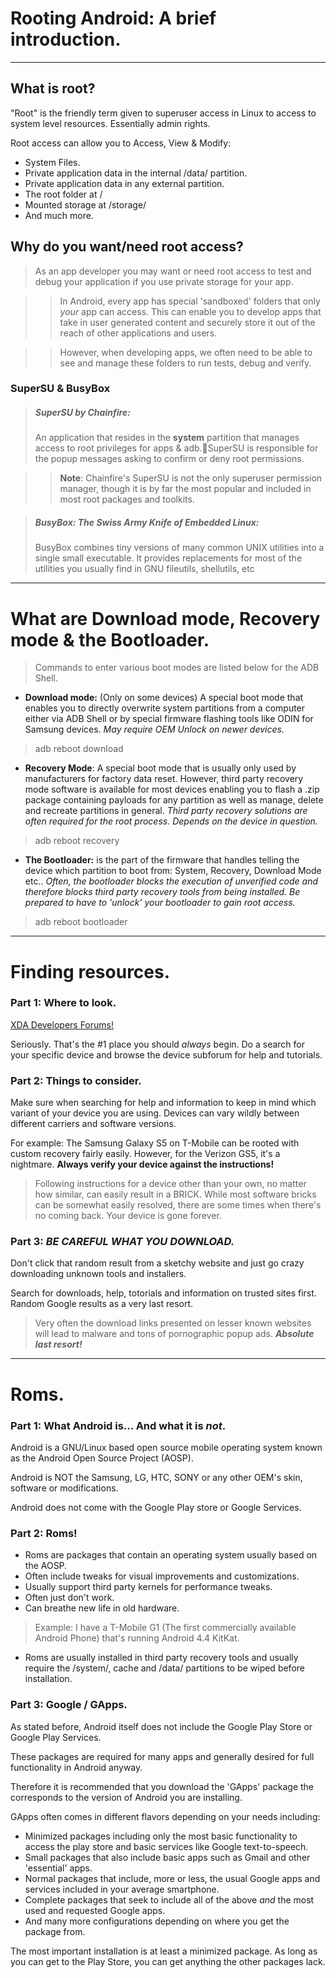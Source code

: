 # Rooting Android: A brief introduction.

---
## What is root?

"Root" is the friendly term given to superuser access in Linux to access to system level resources. Essentially admin rights.

Root access can allow you to Access, View & Modify:

- System Files.
- Private application data in the internal /data/ partition.
- Private application data in any external partition.
- The root folder at /
- Mounted storage at /storage/
- And much more.

## Why do you want/need root access?

>As an app developer you may want or need root access to test and debug your application if you use private storage for your app.

>>In Android, every app has special 'sandboxed' folders that only _your_ app can access. This can enable you to develop apps that take in user generated content and securely store it out of the reach of other applications and users.

>>However, when developing apps, we often need to be able to see and manage these folders to run tests, debug and verify.

### SuperSU & BusyBox
>##### SuperSU by Chainfire:
>An application that resides in the **system** partition that manages access to root privileges for apps & adb.SuperSU is responsible for the popup messages asking to confirm or deny root permissions.

>> **Note**:
>>Chainfire's SuperSU is not the only superuser permission manager, though it is by far the most popular and included in most root packages and toolkits.


>##### BusyBox: The Swiss Army Knife of Embedded Linux:
>BusyBox combines tiny versions of many common UNIX utilities into a single small executable. It provides replacements for most of the utilities you usually find in GNU fileutils, shellutils, etc

---
# What are Download mode, Recovery mode & the Bootloader.

> Commands to enter various boot modes are listed below for the ADB Shell.

- **Download mode:** (Only on some devices) A special boot mode that enables you to directly overwrite system partitions from a computer either via ADB Shell or by special firmware flashing tools like ODIN for Samsung devices.
_May require OEM Unlock on newer devices._ 

> adb reboot download

- **Recovery Mode**: A special boot mode that is usually only used by manufacturers for factory data reset. However, third party recovery mode software is available for most devices enabling you to flash a .zip package containing payloads for any partition as well as manage, delete and recreate partitions in general. _Third party recovery solutions are often required for the root process. Depends on the device in question._

> adb reboot recovery

- **The Bootloader:** is the part of the firmware that handles telling the device which partition to boot from: System, Recovery, Download Mode etc.. _Often, the bootloader blocks the execution of unverified code and therefore blocks third party recovery tools from being installed. Be prepared to have to 'unlock' your bootloader to gain root access._

> adb reboot bootloader

---
# Finding resources.
### Part 1: Where to look.
[XDA Developers Forums!](https://www.xda-developers.com)

Seriously. That's the #1 place you should _always_ begin. Do a search for your specific device and browse the device subforum for help and tutorials.
### Part 2: Things to consider.

Make sure when searching for help and information to keep in mind which variant of your device you are using. Devices can vary wildly between different carriers and software versions.

For example: The Samsung Galaxy S5 on T-Mobile can be rooted with custom recovery fairly easily. However, for the Verizon GS5, it's a nightmare. **Always verify your device against the instructions!**

>Following instructions for a device other than your own, no matter how similar, can easily result in a BRICK. While most software bricks can be somewhat easily resolved, there are some times when there's no coming back. Your device is gone forever.

### Part 3: _**BE CAREFUL WHAT YOU DOWNLOAD.**_
Don't click that random result from a sketchy website and just go crazy downloading unknown tools and installers.

Search for downloads, help, totorials and information on trusted sites first. Random Google results as a very last resort.

>Very often the download links presented on lesser known websites will lead to malware and tons of pornographic popup ads. _**Absolute last resort!**_

---
# Roms.
### Part 1: What Android is... And what it is _not_.
Android is a GNU/Linux based open source mobile operating system known as the Android Open Source Project (AOSP).

Android is NOT the Samsung, LG, HTC, SONY or any other OEM's skin, software or modifications.

Android does not come with the Google Play store or Google Services.

### Part 2: Roms!

- Roms are packages that contain an operating system usually based on the AOSP. 
- Often include tweaks for visual improvements and customizations.
- Usually support third party kernels for performance tweaks.
- Often just don't work.
- Can breathe new life in old hardware. 

>Example: I have a T-Mobile G1 (The first commercially available Android Phone) that's running Android 4.4 KitKat.

- Roms are usually installed in third party recovery tools and usually require the /system/, cache and /data/ partitions to be wiped before installation.

### Part 3: Google / GApps.

As stated before, Android itself does not include the Google Play Store or Google Play Services.

These packages are required for many apps and generally desired for full functionality in Android anyway.

Therefore it is recommended that you download the 'GApps' package the corresponds to the version of Android you are installing.

GApps often comes in different flavors depending on your needs including:

- Minimized packages including only the most basic functionality to access the play store and basic services like Google text-to-speech.
- Small packages that also include basic apps such as Gmail and other 'essential' apps.
- Normal packages that include, more or less, the usual Google apps and services included in your average smartphone.
- Complete packages that seek to include all of the above _and_ the most used and requested Google apps.
- And many more configurations depending on where you get the package from.

The most important installation is at least a minimized package. As long as you can get to the Play Store, you can get anything the other packages lack.


















